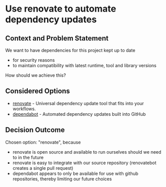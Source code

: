 # Use renovate to automate dependency updates

## Context and Problem Statement

We want to have dependencies for this project kept up to date
* for security reasons
* to maintain compatibility with latest runtime, tool and library versions

How should we achieve this?

## Considered Options

* [renovate](https://github.com/renovatebot/renovate) - Universal dependency update tool that fits into your workflows.
* [dependabot](https://docs.github.com/en/code-security/supply-chain-security/keeping-your-dependencies-updated-automatically/about-dependabot-version-updates) - Automated dependency updates built into GitHub

## Decision Outcome

Chosen option: "renovate", because
* renovate is open source and available to run ourselves should we need to in the future
* renovate is easy to integrate with our source repository (renovatebot creates a single pull request)
* dependabot appears to only be available for use with github repositories, thereby limiting our future choices
